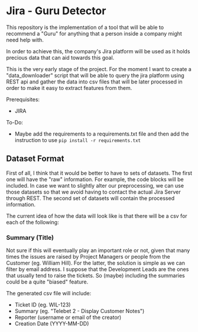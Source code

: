 # Jira - Guru Detector

This repository is the implementation of a tool that will be able to recommend a "Guru" for anything that a person inside a company might need help with.

In order to achieve this, the company's Jira platform will be used as it holds precious data that can aid towards this goal.

This is the very early stage of the project. For the moment I want to create a "data_downloader" script that will be able to query the jira platform using REST api and gather the data into csv files that will be later processed in order to make it easy to extract features from them.

Prerequisites:

* JIRA

To-Do:

- Maybe add the requirements to a requirements.txt file and then add the instruction to use `pip install -r requirements.txt`


## Dataset Format
First of all, I think that it would be better to have to sets of datasets. The first one will have the "raw" information. For example, the code blocks will be included. In case we want to slightly alter our preprocessing, we can use those datasets so that we avoid having to contact the actual Jira Server through REST. The second set of datasets will contain the processed information.

The current idea of how the data will look like is that there will be a csv for each of the following:

### Summary (Title)
Not sure if this will eventually play an important role or not, given that many times the issues are raised by Project Managers or people from the Customer (eg. William Hill). For the latter, the solution is simple as we can filter by email address. I suppose that the Development Leads are the ones that usually tend to raise the tickets. So (maybe) including the summaries could be a quite "biased" feature.

The generated csv file will include:
- Ticket ID (eg. WIL-123)
- Summary (eg. "Telebet 2 - Display Customer Notes")
- Reporter (username or email of the creator)
- Creation Date (YYYY-MM-DD)